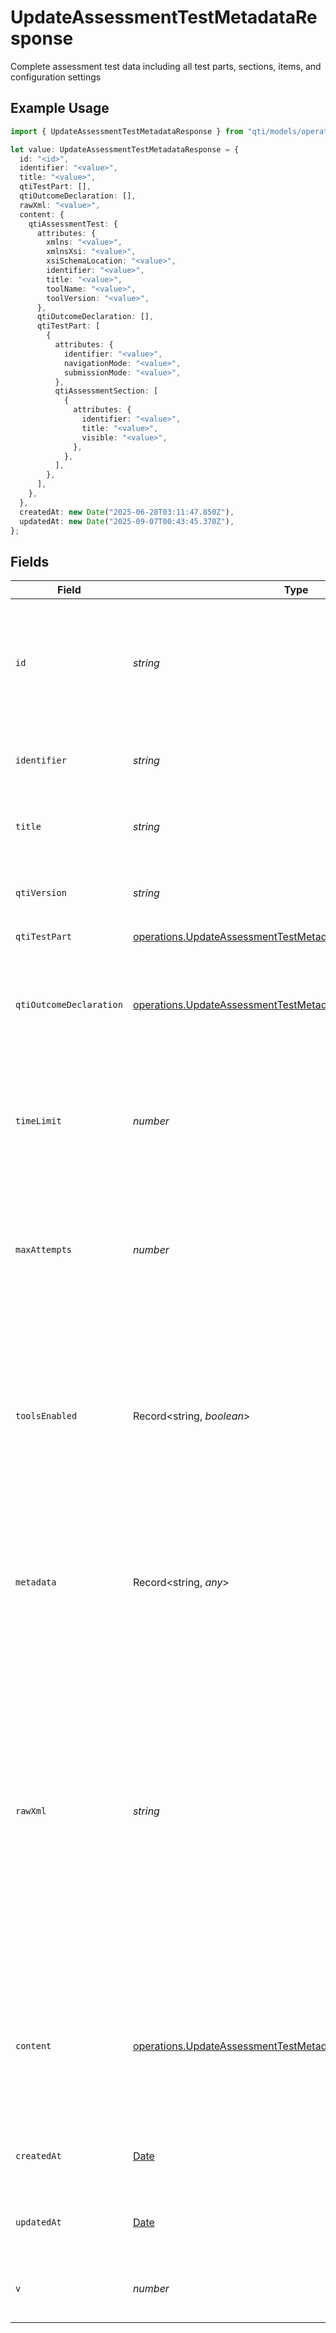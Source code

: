 # UpdateAssessmentTestMetadataResponse

Complete assessment test data including all test parts, sections, items, and configuration settings

## Example Usage

```typescript
import { UpdateAssessmentTestMetadataResponse } from "qti/models/operations";

let value: UpdateAssessmentTestMetadataResponse = {
  id: "<id>",
  identifier: "<value>",
  title: "<value>",
  qtiTestPart: [],
  qtiOutcomeDeclaration: [],
  rawXml: "<value>",
  content: {
    qtiAssessmentTest: {
      attributes: {
        xmlns: "<value>",
        xmlnsXsi: "<value>",
        xsiSchemaLocation: "<value>",
        identifier: "<value>",
        title: "<value>",
        toolName: "<value>",
        toolVersion: "<value>",
      },
      qtiOutcomeDeclaration: [],
      qtiTestPart: [
        {
          attributes: {
            identifier: "<value>",
            navigationMode: "<value>",
            submissionMode: "<value>",
          },
          qtiAssessmentSection: [
            {
              attributes: {
                identifier: "<value>",
                title: "<value>",
                visible: "<value>",
              },
            },
          ],
        },
      ],
    },
  },
  createdAt: new Date("2025-06-28T03:11:47.850Z"),
  updatedAt: new Date("2025-09-07T00:43:45.370Z"),
};
```

## Fields

| Field                                                                                                                                                                                                                                                                                                              | Type                                                                                                                                                                                                                                                                                                               | Required                                                                                                                                                                                                                                                                                                           | Description                                                                                                                                                                                                                                                                                                        |
| ------------------------------------------------------------------------------------------------------------------------------------------------------------------------------------------------------------------------------------------------------------------------------------------------------------------ | ------------------------------------------------------------------------------------------------------------------------------------------------------------------------------------------------------------------------------------------------------------------------------------------------------------------ | ------------------------------------------------------------------------------------------------------------------------------------------------------------------------------------------------------------------------------------------------------------------------------------------------------------------ | ------------------------------------------------------------------------------------------------------------------------------------------------------------------------------------------------------------------------------------------------------------------------------------------------------------------ |
| `id`                                                                                                                                                                                                                                                                                                               | *string*                                                                                                                                                                                                                                                                                                           | :heavy_check_mark:                                                                                                                                                                                                                                                                                                 | MongoDB document ID generated by the database when a new entity is added to a collection on the service provider.                                                                                                                                                                                                  |
| `identifier`                                                                                                                                                                                                                                                                                                       | *string*                                                                                                                                                                                                                                                                                                           | :heavy_check_mark:                                                                                                                                                                                                                                                                                                 | Unique identifier for the entity on the service provider.                                                                                                                                                                                                                                                          |
| `title`                                                                                                                                                                                                                                                                                                            | *string*                                                                                                                                                                                                                                                                                                           | :heavy_check_mark:                                                                                                                                                                                                                                                                                                 | Human-readable title of the entity on the service provider.                                                                                                                                                                                                                                                        |
| `qtiVersion`                                                                                                                                                                                                                                                                                                       | *string*                                                                                                                                                                                                                                                                                                           | :heavy_minus_sign:                                                                                                                                                                                                                                                                                                 | Version of the specification used for this assessment test                                                                                                                                                                                                                                                         |
| `qtiTestPart`                                                                                                                                                                                                                                                                                                      | [operations.UpdateAssessmentTestMetadataQtiTestPart](../../models/operations/updateassessmenttestmetadataqtitestpart.md)[]                                                                                                                                                                                         | :heavy_check_mark:                                                                                                                                                                                                                                                                                                 | N/A                                                                                                                                                                                                                                                                                                                |
| `qtiOutcomeDeclaration`                                                                                                                                                                                                                                                                                            | [operations.UpdateAssessmentTestMetadataQtiOutcomeDeclaration](../../models/operations/updateassessmenttestmetadataqtioutcomedeclaration.md)[]                                                                                                                                                                     | :heavy_check_mark:                                                                                                                                                                                                                                                                                                 | Array of outcome variable declarations for storing assessment results and computed values                                                                                                                                                                                                                          |
| `timeLimit`                                                                                                                                                                                                                                                                                                        | *number*                                                                                                                                                                                                                                                                                                           | :heavy_minus_sign:                                                                                                                                                                                                                                                                                                 | Time limit for the entire assessment test in seconds. When not specified, there is no time limit                                                                                                                                                                                                                   |
| `maxAttempts`                                                                                                                                                                                                                                                                                                      | *number*                                                                                                                                                                                                                                                                                                           | :heavy_minus_sign:                                                                                                                                                                                                                                                                                                 | Maximum number of attempts allowed for the assessment test. When not specified, unlimited attempts are allowed                                                                                                                                                                                                     |
| `toolsEnabled`                                                                                                                                                                                                                                                                                                     | Record<string, *boolean*>                                                                                                                                                                                                                                                                                          | :heavy_minus_sign:                                                                                                                                                                                                                                                                                                 | Configuration of assessment tools available to candidates. Each tool is represented as a key-value pair where the key is the tool name and the value indicates if it's enabled                                                                                                                                     |
| `metadata`                                                                                                                                                                                                                                                                                                         | Record<string, *any*>                                                                                                                                                                                                                                                                                              | :heavy_minus_sign:                                                                                                                                                                                                                                                                                                 | Additional custom metadata for extending entity properties beyond standard specification for QTI entities.                                                                                                                                                                                                         |
| `rawXml`                                                                                                                                                                                                                                                                                                           | *string*                                                                                                                                                                                                                                                                                                           | :heavy_check_mark:                                                                                                                                                                                                                                                                                                 | Raw XML representation of the entity, automatically generated from the JSON or XML sent when creating entities on the service provider. The rawxml field will contain all content sent when creating the entity on the service provider. This field is stable and should be used when working within this QTI API. |
| `content`                                                                                                                                                                                                                                                                                                          | [operations.UpdateAssessmentTestMetadataContent](../../models/operations/updateassessmenttestmetadatacontent.md)                                                                                                                                                                                                   | :heavy_check_mark:                                                                                                                                                                                                                                                                                                 | Parsed XML content structure for the assessment test. For production use, rawXml is recommended over this parsed structure.                                                                                                                                                                                        |
| `createdAt`                                                                                                                                                                                                                                                                                                        | [Date](https://developer.mozilla.org/en-US/docs/Web/JavaScript/Reference/Global_Objects/Date)                                                                                                                                                                                                                      | :heavy_check_mark:                                                                                                                                                                                                                                                                                                 | ISO 8601 timestamp when the entity was created                                                                                                                                                                                                                                                                     |
| `updatedAt`                                                                                                                                                                                                                                                                                                        | [Date](https://developer.mozilla.org/en-US/docs/Web/JavaScript/Reference/Global_Objects/Date)                                                                                                                                                                                                                      | :heavy_check_mark:                                                                                                                                                                                                                                                                                                 | ISO 8601 timestamp when the entity was last updated                                                                                                                                                                                                                                                                |
| `v`                                                                                                                                                                                                                                                                                                                | *number*                                                                                                                                                                                                                                                                                                           | :heavy_minus_sign:                                                                                                                                                                                                                                                                                                 | MongoDB version key for optimistic concurrency control                                                                                                                                                                                                                                                             |